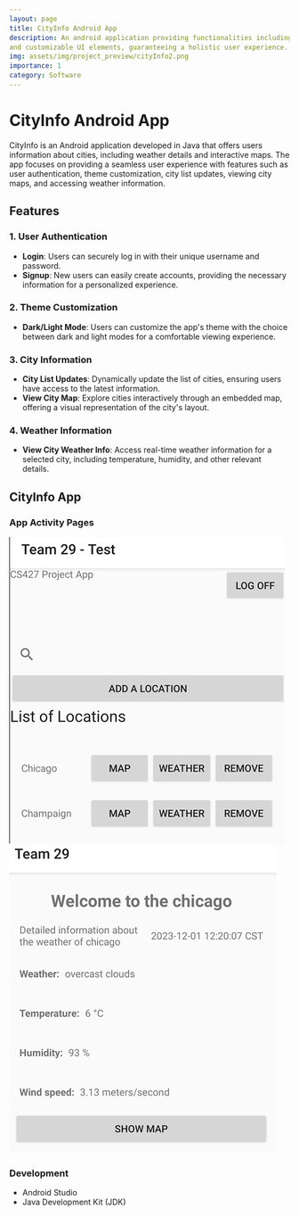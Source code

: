 ```yaml
---
layout: page
title: CityInfo Android App
description: An android application providing functionalities including city mapping, real-time weather updates,
and customizable UI elements, guaranteeing a holistic user experience.
img: assets/img/project_preview/cityInfo2.png
importance: 1
category: Software
---
```


# CityInfo Android App

CityInfo is an Android application developed in Java that offers users information about cities, including weather details and interactive maps. The app focuses on providing a seamless user experience with features such as user authentication, theme customization, city list updates, viewing city maps, and accessing weather information.

## Features

### 1. User Authentication
- **Login**: Users can securely log in with their unique username and password.
- **Signup**: New users can easily create accounts, providing the necessary information for a personalized experience.

### 2. Theme Customization
- **Dark/Light Mode**: Users can customize the app's theme with the choice between dark and light modes for a comfortable viewing experience.

### 3. City Information
- **City List Updates**: Dynamically update the list of cities, ensuring users have access to the latest information.
- **View City Map**: Explore cities interactively through an embedded map, offering a visual representation of the city's layout.

### 4. Weather Information
- **View City Weather Info**: Access real-time weather information for a selected city, including temperature, humidity, and other relevant details.

## CityInfo App

### App Activity Pages
![Activity 1](/assets/img/project_preview/cityInfo.png)
![Activity 2](/assets/img/project_preview/cityInfo2.png)

### Development
- Android Studio
- Java Development Kit (JDK)



